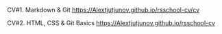 CV#1. Markdown & Git https://Alextjutjunov.github.io/rsschool-cv/cv

CV#2. HTML, CSS & Git Basics https://Alextjutjunov.github.io/rsschool-cv
